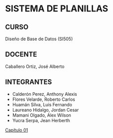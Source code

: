 # SISTEMA DE PLANILLAS
## CURSO
Diseño de Base de Datos (SI505)
## DOCENTE
Caballero Ortiz, José Alberto
## INTEGRANTES
- Calderón Perez, Anthony Alexis
- Flores Velarde, Roberto Carlos
- Huamán Silva, Luis Fernando
- Laureano Hidalgo, Jordan Cesar
- Mamani Olgado, Alex Wilson
- Yucra Serpa, Jean Herberth










[Capítulo 01](https://github.com/JordanLau21/DBD-Grupo2---23-2/blob/main/MONOGRAF%C3%8DA/Cap%C3%ADtulo%2001%3A%20Descripci%C3%B3n.md)
